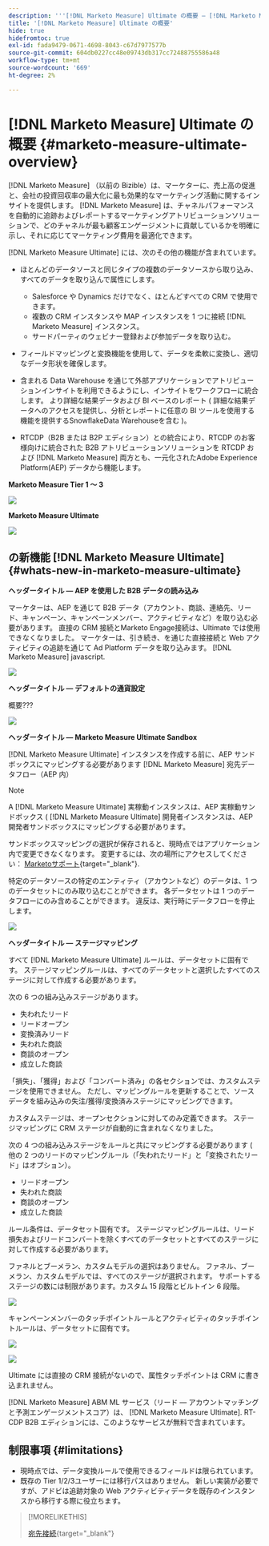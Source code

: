 ```yaml
---
description: '''[!DNL Marketo Measure] Ultimate の概要 — [!DNL Marketo Measure]  — 製品ドキュメント`'
title: '[!DNL Marketo Measure] Ultimate の概要'
hide: true
hidefromtoc: true
exl-id: fada9479-0671-4698-8043-c67d7977577b
source-git-commit: 604db0227cc48e09743db317cc72488755586a48
workflow-type: tm+mt
source-wordcount: '669'
ht-degree: 2%

---
```


# [!DNL Marketo Measure] Ultimate の概要 {#marketo-measure-ultimate-overview}

[!DNL Marketo Measure] （以前の Bizible）は、マーケターに、売上高の促進と、会社の投資回収率の最大化に最も効果的なマーケティング活動に関するインサイトを提供します。 [!DNL Marketo Measure] は、チャネルパフォーマンスを自動的に追跡およびレポートするマーケティングアトリビューションソリューションで、どのチャネルが最も顧客エンゲージメントに貢献しているかを明確に示し、それに応じてマーケティング費用を最適化できます。

[!DNL Marketo Measure Ultimate] には、次のその他の機能が含まれています。

* ほとんどのデータソースと同じタイプの複数のデータソースから取り込み、すべてのデータを取り込んで属性にします。
   * Salesforce や Dynamics だけでなく、ほとんどすべての CRM で使用できます。
   * 複数の CRM インスタンスや MAP インスタンスを 1 つに接続 [!DNL Marketo Measure] インスタンス。
   * サードパーティのウェビナー登録および参加データを取り込む。

* フィールドマッピングと変換機能を使用して、データを柔軟に変換し、適切なデータ形状を確保します。

* 含まれる Data Warehouse を通じて外部アプリケーションでアトリビューションインサイトを利用できるようにし、インサイトをワークフローに統合します。 より詳細な結果データおよび BI ベースのレポート ( 詳細な結果データへのアクセスを提供し、分析とレポートに任意の BI ツールを使用する機能を提供するSnowflakeData Warehouseを含む )。

* RTCDP（B2B または B2P エディション）との統合により、RTCDP のお客様向けに統合された B2B アトリビューションソリューションを RTCDP および [!DNL Marketo Measure] 両方とも、一元化されたAdobe Experience Platform(AEP) データから機能します。

**Marketo Measure Tier 1 ～ 3**

![](assets/marketo-measure-ultimate-overview-1.png)

**Marketo Measure Ultimate**

![](assets/marketo-measure-ultimate-overview-2.png)

## の新機能 [!DNL Marketo Measure Ultimate] {#whats-new-in-marketo-measure-ultimate}

**ヘッダータイトル — AEP を使用した B2B データの読み込み**

マーケターは、AEP を通じて B2B データ（アカウント、商談、連絡先、リード、キャンペーン、キャンペーンメンバー、アクティビティなど）を取り込む必要があります。 直接の CRM 接続とMarketo Engage接続は、Ultimate では使用できなくなりました。 マーケターは、引き続き、を通じた直接接続と Web アクティビティの追跡を通じて Ad Platform データを取り込みます。 [!DNL Marketo Measure] javascript.

![](assets/marketo-measure-ultimate-overview-3.png)

**ヘッダータイトル — デフォルトの通貨設定**

概要???

![](assets/marketo-measure-ultimate-overview-4.png)

**ヘッダータイトル — Marketo Measure Ultimate Sandbox**

[!DNL Marketo Measure Ultimate] インスタンスを作成する前に、AEP サンドボックスにマッピングする必要があります [!DNL Marketo Measure] 宛先データフロー（AEP 内）

>[!NOTE]
>
>A [!DNL Marketo Measure Ultimate] 実稼動インスタンスは、AEP 実稼動サンドボックス ( [!DNL Marketo Measure Ultimate] 開発者インスタンスは、AEP 開発者サンドボックスにマッピングする必要があります。

サンドボックスマッピングの選択が保存されると、現時点ではアプリケーション内で変更できなくなります。 変更するには、次の場所にアクセスしてください： [Marketoサポート](https://nation.marketo.com/t5/support/ct-p/Support){target="_blank"}.

特定のデータソースの特定のエンティティ（アカウントなど）のデータは、1 つのデータセットにのみ取り込むことができます。 各データセットは 1 つのデータフローにのみ含めることができます。 違反は、実行時にデータフローを停止します。

![](assets/marketo-measure-ultimate-overview-5.png)

**ヘッダータイトル — ステージマッピング**

すべて [!DNL Marketo Measure Ultimate] ルールは、データセットに固有です。 ステージマッピングルールは、すべてのデータセットと選択したすべてのステージに対して作成する必要があります。

次の 6 つの組み込みステージがあります。

* 失われたリード
* リードオープン
* 変換済みリード
* 失われた商談
* 商談のオープン
* 成立した商談

「損失」、「獲得」および「コンバート済み」の各セクションでは、カスタムステージを使用できません。 ただし、マッピングルールを更新することで、ソースデータを組み込みの失注/獲得/変換済みステージにマッピングできます。

カスタムステージは、オープンセクションに対してのみ定義できます。
ステージマッピングに CRM ステージが自動的に含まれなくなりました。

次の 4 つの組み込みステージをルールと共にマッピングする必要があります ( 他の 2 つのリードのマッピングルール（「失われたリード」と「変換されたリード」はオプション）。

* リードオープン
* 失われた商談
* 商談のオープン
* 成立した商談

ルール条件は、データセット固有です。 ステージマッピングルールは、リード損失およびリードコンバートを除くすべてのデータセットとすべてのステージに対して作成する必要があります。

ファネルとブーメラン、カスタムモデルの選択はありません。 ファネル、ブーメラン、カスタムモデルでは、すべてのステージが選択されます。 サポートするステージの数には制限があります。カスタム 15 段階とビルトイン 6 段階。

![](assets/marketo-measure-ultimate-overview-6.png)

キャンペーンメンバーのタッチポイントルールとアクティビティのタッチポイントルールは、データセットに固有です。

![](assets/marketo-measure-ultimate-overview-7.png)

![](assets/marketo-measure-ultimate-overview-8.png)

Ultimate には直接の CRM 接続がないので、属性タッチポイントは CRM に書き込まれません。

[!DNL Marketo Measure] ABM ML サービス（リード — アカウントマッチングと予測エンゲージメントスコア）は、 [!DNL Marketo Measure Ultimate]. RT-CDP B2B エディションには、このようなサービスが無料で含まれています。

## 制限事項 {#limitations}

* 現時点では、データ変換ルールで使用できるフィールドは限られています。
* 既存の Tier 1/2/3ユーザーには移行パスはありません。 新しい実装が必要ですが、アドビは追跡対象の Web アクティビティデータを既存のインスタンスから移行する際に役立ちます。

>[!MORELIKETHIS]
>
>[宛先接続](/help/marketo-measure-and-marketo/marketo-measure-integrations-with-marketo/set-up-marketo-connection.md){target="_blank"}

